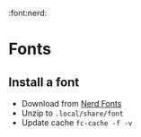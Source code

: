 :font:nerd:

# Fonts

## Install a font

*   Download from [Nerd Fonts](https://www.nerdfonts.com/)
*   Unzip to `.local/share/font`
* Update cache `fc-cache -f -v`

